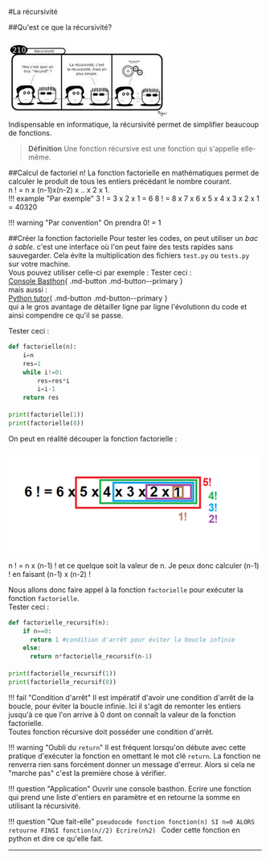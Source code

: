 #La récursivité

##Qu'est ce que la récursivité?  
<div id="center">
	<img src="img/images.jpg" atl="utilisation du tri" >
  
</div>
Indispensable en informatique, la récursivité permet de simplifier beaucoup de fonctions.  

>**Définition**
>Une fonction récursive est une fonction qui s'appelle elle-même.


##Calcul de factoriel n!
La fonction factorielle en mathématiques permet de calculer le produit de tous les entiers précédant le nombre courant.  
n ! = n x (n-1)x(n-2) x .. x 2 x 1.  
!!! example "Par exemple"
	3 ! = 3 x 2 x 1 = 6
	8 ! = 8 x 7 x 6 x 5 x 4 x 3 x 2 x 1 = 40320  
  
!!! warning "Par convention"
	On prendra 0! = 1 


##Créer la fonction factorielle 
Pour tester les codes, on peut utiliser un *bac à sable*. c'est une interface où l'on peut faire des tests rapides sans sauvegarder. Cela évite la multiplication des fichiers `test.py` ou `tests.py` sur votre machine.  
Vous pouvez utiliser celle-ci par exemple : 
Tester ceci :  
[Console Basthon](https://console.basthon.fr/){ .md-button .md-button--primary }  
mais aussi :  
[Python tutor](http://pythontutor.com/visualize.html#mode=edit){ .md-button .md-button--primary }   
qui a le gros avantage de détailler ligne par ligne l'évolutionn du code et ainsi compendre ce qu'il se passe.  

Tester ceci :   
```python
def factorielle(n):
    i=n
    res=1
    while i!=0:
        res=res*i
        i=i-1
    return res

print(factorielle(1))
print(factorielle(8))
```  
On peut en réalité découper la fonction factorielle :

<div id="center">
	<img src="img/recurs_image.png" atl="utilisation du tri" >
  
</div>

n ! = n x (n-1) ! et ce quelque soit la valeur de n. Je peux donc calculer (n-1) ! en faisant (n-1) x (n-2) !  

Nous allons donc faire appel à la fonction `factorielle` pour exécuter la fonction `factorielle`.  
Tester ceci : 
```python
def factorielle_recursif(n):
    if n==0:
      return 1 #condition d'arrêt pour éviter la boucle infinie
    else:
      return n*factorielle_recursif(n-1)

print(factorielle_recursif(1))
print(factorielle_recursif(8))
```
!!! fail "Condition d'arrêt"
	Il est impératif d'avoir une condition d'arrêt de la boucle, pour éviter la boucle infinie. Ici il s'agit de remonter les entiers jusqu'à ce que l'on arrive à 0 dont on connaît la valeur de la fonction factorielle.  
	Toutes fonction récursive doit posséder une condition d'arrêt.  

!!! warning "Oubli du `return`"
	Il est fréquent lorsqu'on débute avec cette pratique d'exécuter la fonction en omettant le mot clé `return`. La fonction ne renverra rien sans forcément donner un message d'erreur. Alors si cela ne "marche pas" c'est la première chose à vérifier.

!!! question "Application"
	Ouvrir une console basthon.
	Ecrire une fonction qui prend une liste d'entiers en paramètre et en retourne la somme en utilisant la récursivité.
	
!!! question "Que fait-elle"
	```pseudocode
		fonction fonction(n)
			SI n=0 ALORS
				retourne
			FINSI
			fonction(n//2)
			Ecrire(n%2)
	```
	Coder cette fonction en python et dire ce qu'elle fait.
	



---
